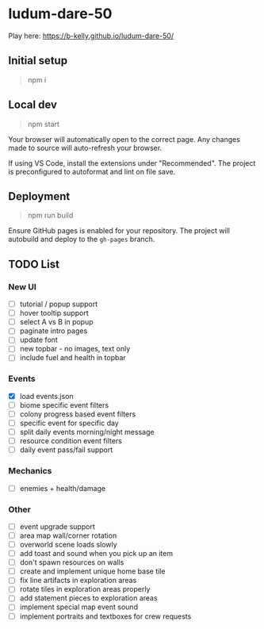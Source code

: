 # ludum-dare-50

Play here: https://b-kelly.github.io/ludum-dare-50/

## Initial setup

> npm i

## Local dev

> npm start

Your browser will automatically open to the correct page. Any changes made to source will auto-refresh your browser.

If using VS Code, install the extensions under "Recommended". The project is preconfigured to autoformat and lint on file save.

## Deployment

> npm run build

Ensure GitHub pages is enabled for your repository. The project will autobuild and deploy to the `gh-pages` branch.

## TODO List

### New UI

-   [ ] tutorial / popup support
-   [ ] hover tooltip support
-   [ ] select A vs B in popup
-   [ ] paginate intro pages
-   [ ] update font
-   [ ] new topbar - no images, text only
-   [ ] include fuel and health in topbar

### Events

-   [x] load events.json
-   [ ] biome specific event filters
-   [ ] colony progress based event filters
-   [ ] specific event for specific day
-   [ ] split daily events morning/night message
-   [ ] resource condition event filters
-   [ ] daily event pass/fail support

### Mechanics

-   [ ] enemies + health/damage

### Other

-   [ ] event upgrade support
-   [ ] area map wall/corner rotation
-   [ ] overworld scene loads slowly
-   [ ] add toast and sound when you pick up an item
-   [ ] don't spawn resources on walls
-   [ ] create and implement unique home base tile
-   [ ] fix line artifacts in exploration areas
-   [ ] rotate tiles in exploration areas properly
-   [ ] add statement pieces to exploration areas
-   [ ] implement special map event sound
-   [ ] implement portraits and textboxes for crew requests

